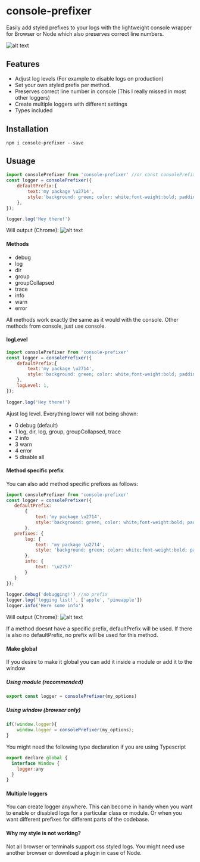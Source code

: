 # console-prefixer
Easily add styled prefixes to your logs with the lightweight console wrapper for Browser or Node which also preserves correct line numbers. 

![alt text](https://i.ibb.co/T1fy5X3/download.png)

## Features
* Adjust log levels (For example to disable logs on production)
* Set your own styled prefix per method.
* Preserves correct line number in console (This I really missed in most other loggers)
* Create multiple loggers with different settings 
* Types included

## Installation
```
npm i console-prefixer --save
```

## Usuage
```javascript
import consolePrefixer from 'console-prefixer' //or const consolePrefixer = require('console-prefixer')
const logger = consolePrefixer({
    defaultPrefix:{
        text:'my package \u2714',
        style:'background: green; color: white;font-weight:bold; padding:2px; border-radius:2px;'
    },
});

logger.log('Hey there!')
```

Will output (Chrome):
![alt text](https://i.ibb.co/LN8FxhW/Screenshot-7.png)

#### Methods
 * debug
 * log
 * dir
 * group
 * groupCollapsed
 * trace
 * info
 * warn
 * error
 
All methods work exactly the same as it would with the console.
Other methods from console, just use console.
   
#### logLevel

```javascript
import consolePrefixer from 'console-prefixer'
const logger = consolePrefixer({
    defaultPrefix:{
        text:'my package \u2714',
        style:'background: green; color: white;font-weight:bold; padding:2px; border-radius:2px;'
    },
    logLevel: 1,
});
   
logger.log('Hey there!')
```
Ajust log level. Everything lower will not being shown:
 * 0 debug (default)
 * 1 log, dir, log, group, groupCollapsed, trace
 * 2 info
 * 3 warn
 * 4 error
 * 5 disable all
 
 #### Method specific prefix
 You can also add method specific prefixes as follows:
 ```javascript
import consolePrefixer from 'console-prefixer'
const logger = consolePrefixer({
    defaultPrefix:
        {
            text:'my package \u2714',
            style:'background: green; color: white;font-weight:bold; padding:2px; border-radius:2px;'
        },
    prefixes: {
        log: {
            text: 'my package \u2714',
            style: 'background: green; color: white;font-weight:bold; padding:2px; border-radius:2px;'
        },
        info: {
            text: '\u2757'
        }
    }
});
   
logger.debug('debugging!') //no prefix
logger.log('logging list!', ['apple', 'pineapple'])
logger.info('Here some info')
```

Will output (Chrome):
![alt text](https://i.ibb.co/wQJbGjW/Screenshot-6.png)

If a method doesnt have a specific prefix, defaultPrefix will be used. If there is also no defaultPrefix, no prefix will be used for this method.
 
#### Make global
If you desire to make it global you can add it inside a module or add it to the window

##### Using module (recommended)
```javascript
export const logger = consolePrefixer(my_options)
```

##### Using window (browser only)

```javascript
if(!window.logger){
    window.logger = consolePrefixer(my_options);
}
```
You might need the following type declaration if you are using Typescript
```javascript
export declare global {
  interface Window {
    logger:any
  }
}
```

#### Multiple loggers
You can create logger anywhere.
This can become in handy when you want to enable or disabled logs for a particular class or module.
Or when you want different prefixes for different parts of the codebase.

#### Why my style is not working?
Not all browser or terminals support css styled logs. You might need use another browser or download a plugin in case of Node. 



